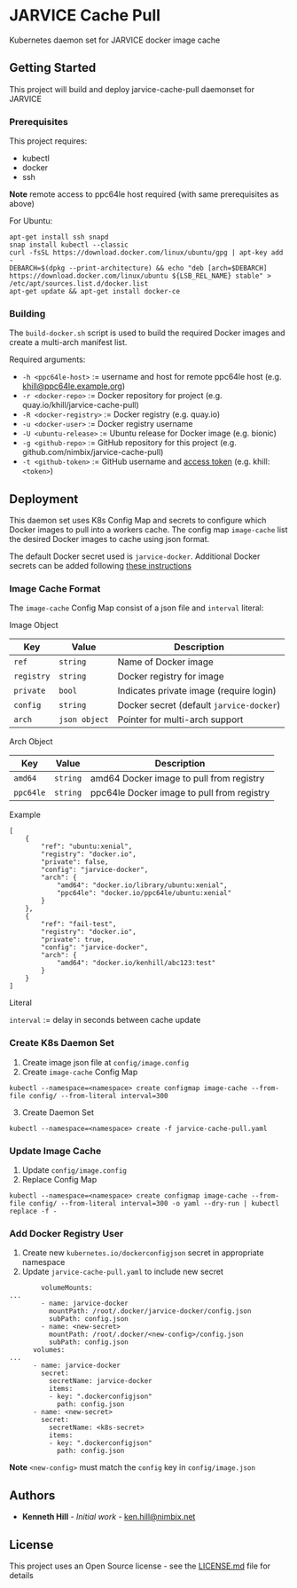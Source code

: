 # JARVICE Cache Pull 

Kubernetes daemon set for JARVICE docker image cache

## Getting Started

This project will build and deploy jarvice-cache-pull daemonset for JARVICE

### Prerequisites

This project requires:

* kubectl
* docker
* ssh

**Note** remote access to ppc64le host required (with same prerequisites as above)

For Ubuntu:

```
apt-get install ssh snapd
snap install kubectl --classic
curl -fsSL https://download.docker.com/linux/ubuntu/gpg | apt-key add -
DEBARCH=$(dpkg --print-architecture) && echo "deb [arch=$DEBARCH] https://download.docker.com/linux/ubuntu ${LSB_REL_NAME} stable" > /etc/apt/sources.list.d/docker.list
apt-get update && apt-get install docker-ce
```

### Building 

The `build-docker.sh` script is used to build the required Docker images and create a multi-arch manifest list.

Required arguments:

* `-h <ppc64le-host>`     := username and host for remote ppc64le host (e.g. khill@ppc64le.example.org)
* `-r <docker-repo>`      := Docker repository for project (e.g. quay.io/khill/jarvice-cache-pull)
* `-R <docker-registry>`  := Docker registry (e.g. quay.io)
* `-u <docker-user>`      := Docker registry username
* `-U <ubuntu-release>`   := Ubuntu release for Docker image (e.g. bionic)
* `-g <github-repo>`      := GitHub repository for this project (e.g. github.com/nimbix/jarvice-cache-pull)
* `-t <github-token>`     := GitHub username and [access token](https://help.github.com/articles/creating-a-personal-access-token-for-the-command-line/) (e.g. khill:`<token>`)

## Deployment

This daemon set uses K8s Config Map and secrets to configure which Docker images to pull into a workers cache. The config map `image-cache` list the desired Docker images to cache using json format.

The default Docker secret used is `jarvice-docker`. Additional Docker secrets can be added following [these instructions](#add-docker-registry-user)

### Image Cache Format 

The `image-cache` Config Map consist of a json file and `interval` literal: 

Image Object

| Key  | Value  | Description |
|---|---|---|
| `ref`  | `string`  | Name of Docker image |
| `registry`  | `string`  | Docker registry for image |
| `private`  | `bool`  | Indicates private image (require login) |
| `config`  | `string`  | Docker secret (default `jarvice-docker`) |
| `arch`  | `json object` | Pointer for multi-arch support |

Arch Object

| Key | Value | Description |
|---|---|---|
| `amd64` | `string` | amd64 Docker image to pull from registry |
| `ppc64le` | `string` | ppc64le Docker image to pull from registry |

Example

```
[
    {
        "ref": "ubuntu:xenial",
        "registry": "docker.io",
        "private": false,
        "config": "jarvice-docker",
        "arch": {
            "amd64": "docker.io/library/ubuntu:xenial",
            "ppc64le": "docker.io/ppc64le/ubuntu:xenial"
        }
    },
    {
        "ref": "fail-test",
        "registry": "docker.io",
        "private": true,
        "config": "jarvice-docker",
        "arch": {
            "amd64": "docker.io/kenhill/abc123:test"
        }
    }
]
```

Literal

`interval`  := delay in seconds between cache update

### Create K8s Daemon Set

1) Create image json file at `config/image.config`
2) Create `image-cache` Config Map
```
kubectl --namespace=<namespace> create configmap image-cache --from-file config/ --from-literal interval=300
```
3) Create Daemon Set
```
kubectl --namespace=<namespace> create -f jarvice-cache-pull.yaml
```

### Update Image Cache

1) Update `config/image.config`
2) Replace Config Map
```
kubectl --namespace=<namespace> create configmap image-cache --from-file config/ --from-literal interval=300 -o yaml --dry-run | kubectl replace -f -
```

### Add Docker Registry User

1) Create new `kubernetes.io/dockerconfigjson` secret in appropriate namespace
2) Update `jarvice-cache-pull.yaml` to include new secret
```
        volumeMounts:
...
        - name: jarvice-docker 
          mountPath: /root/.docker/jarvice-docker/config.json
          subPath: config.json
        - name: <new-secret>
          mountPath: /root/.docker/<new-config>/config.json
          subPath: config.json
      volumes:
...
      - name: jarvice-docker
        secret:
          secretName: jarvice-docker
          items:
          - key: ".dockerconfigjson"
            path: config.json
      - name: <new-secret> 
        secret:
          secretName: <k8s-secret>
          items:
          - key: ".dockerconfigjson"
            path: config.json
``` 

**Note** `<new-config>` must match the `config` key in `config/image.json`

## Authors

* **Kenneth Hill** - *Initial work* - ken.hill@nimbix.net

## License

This project uses an Open Source license - see the [LICENSE.md](LICENSE.md) file for details

